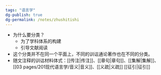 ```yaml
---
tags: "语言学"
dg-publish: true
dg-permalink: /notes/zhushitishi
---
```

- 为什么要分类？
	- 为了学科体系的构建
	- 引导文献阅读
- 这个分类并不在同一个平面上，不同的训诂通论著作也在不同的分类。
- 随文注释的训诂材料体式：[[传注\|传注]]、[[章句\|章句]]、[[集解\|集解]]、[[03 pages/201现代语言学/音义\|音义]]、[[义疏\|义疏]] [[征引\|征引]]